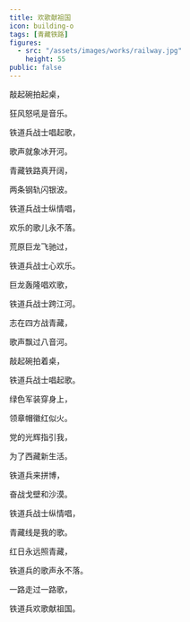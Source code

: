 ```yaml
---
title: 欢歌献祖国
icon: building-o
tags: [青藏铁路]
figures:
  - src: "/assets/images/works/railway.jpg"
    height: 55
public: false
---
```


敲起碗拍起桌，

狂风怒吼是音乐。

铁道兵战士唱起歌，

歌声就象冰开河。

青藏铁路真开阔，

两条钢轨闪银波。

铁道兵战士纵情唱，

欢乐的歌儿永不落。

荒原巨龙飞驰过，

铁道兵战士心欢乐。

巨龙轰隆唱欢歌，

铁道兵战士跨江河。

志在四方战青藏，

歌声飘过八音河。

 

敲起碗拍着桌，

铁道兵战士唱起歌。

绿色军装穿身上，

领章帽徽红似火。

党的光辉指引我，

为了西藏新生活。

铁道兵来拼博，

奋战戈壁和沙漠。

铁道兵战士纵情唱，

青藏线是我的歌。

红日永远照青藏，

铁道兵的歌声永不落。

一路走过一路歌，

铁道兵欢歌献祖国。

